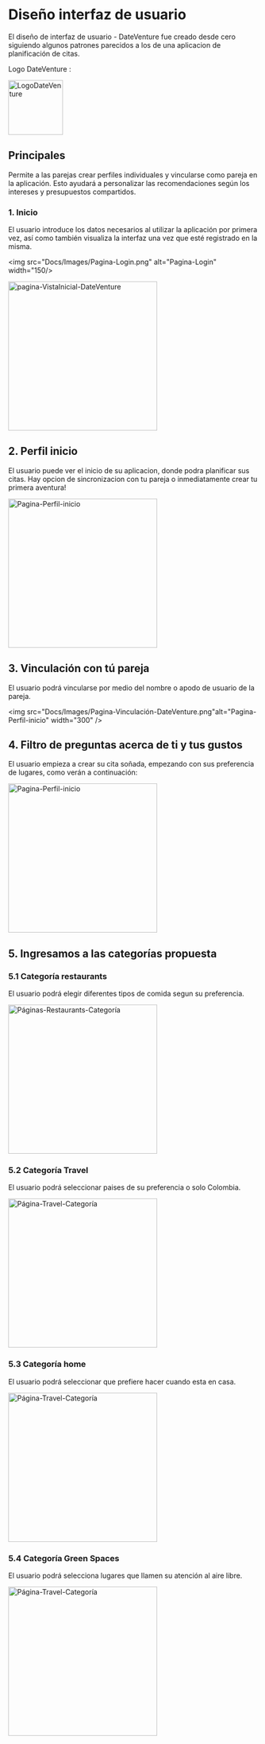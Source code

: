 # Diseño interfaz de usuario
El diseño de interfaz de usuario - DateVenture fue creado desde cero siguiendo algunos patrones parecidos
a los de una aplicacion de planificación de citas.

Logo DateVenture :

<img src="Docs/Images/LogoDateVenture.png" alt="LogoDateVenture" width="110" />

## Principales  
Permite a las parejas crear perfiles individuales y vincularse como pareja en la aplicación. Esto ayudará a personalizar las recomendaciones según los intereses y presupuestos compartidos.
### 1. Inicio
El usuario introduce los datos necesarios al utilizar la aplicación por primera vez, así como también visualiza la interfaz una vez que esté registrado en la misma.

<img src="Docs/Images/Pagina-Login.png" alt="Pagina-Login" width="150/>



<img src="Docs/Images/pagina-VistaInicial-DateVenture.png" alt="pagina-VistaInicial-DateVenture" width="300" />


## 2. Perfil inicio
El usuario puede ver el inicio de su aplicacion, donde podra planificar sus citas. Hay opcion de sincronizacion con tu pareja o inmediatamente crear tu primera aventura!

<img src="Docs/Images/Pagina-Perfil-inicio.png" alt="Pagina-Perfil-inicio" width="300" />

## 3. Vinculación con tú pareja
El usuario podrá vincularse por medio del nombre o apodo de usuario de la pareja. 

<img src="Docs/Images/Pagina-Vinculación-DateVenture.png"alt="Pagina-Perfil-inicio" width="300" />

## 4. Filtro de preguntas acerca de ti y tus gustos

El usuario empieza a crear su cita soñada, empezando con sus preferencia de lugares, como verán a continuación:

<img src="Docs/Images/Página-inicioDateVenture.png" alt="Pagina-Perfil-inicio" width="300" />

## 5. Ingresamos a las categorías propuesta

### 5.1 Categoría restaurants
El usuario podrá elegir diferentes tipos de comida segun su preferencia.

<img src="Docs/Images/Páginas-Restaurants-Categoría.png" alt="Páginas-Restaurants-Categoría" width="300" />

### 5.2 Categoría Travel 
El usuario podrá seleccionar paises de su preferencia o solo Colombia.

<img src="Docs/Images/Página-Travel-Categoría.png" alt="Página-Travel-Categoría" width="300" />

### 5.3 Categoría home 
El usuario podrá seleccionar que prefiere hacer cuando esta en casa.

<img src="Docs/Images/Página-Home-Categoría.png" alt="Página-Travel-Categoría" width="300" />

### 5.4 Categoría Green Spaces
El usuario podrá selecciona lugares que llamen su atención al aire libre.

<img src="Docs/Images/Página-GreenPlaces-Categoría.png" alt="Página-Travel-Categoría" width="300" />
